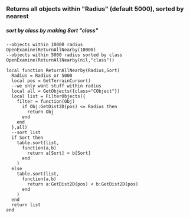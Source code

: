 ### Returns all objects within "Radius" (default 5000), sorted by nearest
##### sort by class by making Sort "class"

```
--objects within 10000 radius
OpenExamine(ReturnAllNearby(10000)
--objects within 5000 radius sorted by class
OpenExamine(ReturnAllNearby(nil,"class"))
```

```
local function ReturnAllNearby(Radius,Sort)
  Radius = Radius or 5000
  local pos = GetTerrainCursor()
  --we only want stuff within radius
  local all = GetObjects({class="CObject"})
  local list = FilterObjects({
    filter = function(Obj)
      if Obj:GetDist2D(pos) <= Radius then
        return Obj
      end
    end
  },all)
  --sort list
  if Sort then
    table.sort(list,
      function(a,b)
        return a[Sort] < b[Sort]
      end
    )
  else
    table.sort(list,
      function(a,b)
        return a:GetDist2D(pos) < b:GetDist2D(pos)
      end
    )
  end
  return list
end
```

